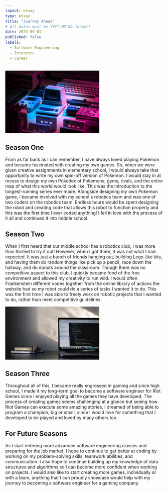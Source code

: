 ```yaml
---
layout: essay
type: essay
title: "Journey Ahead"
# All dates must be YYYY-MM-DD format!
date: 2023-09-01
published: false
labels:
  - Software Engineering
  - Interests
  - Career
---
```


<img width="300px" class="float-end ps-4" src="../img/journey-ahead/gameconsole.jpg" alt="A bunch of gaming consoles.">

## Season One
From as far back as I can remember, I have always loved playing Pokemon and became fascinated with creating my own games. So, when we were given creative assignments in elementary school, I would always take that opportunity to write my own spin-off version of Pokemon. I would stay in at recess to design my own Pokedex of Pokemons, gyms, rivals, and the entire map of what this world would look like. This was the introduction to the longest-running series ever made. Alongside designing my own Pokemon game, I became involved with my school's robotics team and was one of two coders on the robotics team. Endless hours would be spent designing the robot and creating code that allows this robot to function properly and this was the first time I ever coded anything! I fell in love with the process of it all and continued it into middle school.

## Season Two
When I first heard that our middle school has a robotics club, I was more than thrilled to try it out! However, when I got there, it was not what I had expected. It was just a bunch of friends hanging out, building Lego-like kits, and having them do random things like pick up a pencil, race down the hallway, and do donuts around the classroom. Though there was no competitive aspect to this club, I quickly became fond of the free environment and allowed my creativity to run wild. I would often Frankenstein different codes together from the online library of actions the website had so my robot could do a series of tasks I wanted it to do. This was the first time I was able to freely work on robotic projects that I wanted to do, rather than meet competitive guidelines.

<img width="300px" class="float-end ps-4" src="../img/journey-ahead/codingdesk.jpg" alt="A desk with a laptop on top.">

## Season Three
Throughout all of this, I became really engrossed in gaming and since high school, I made it my long-term goal to become a software engineer for Riot Games since I enjoyed playing all the games they have developed. The process of creating games seems challenging at a glance but seeing how Riot Games can execute some amazing stories, I dreamed of being able to program a champion, big or small, since I would love for something that I developed to be played and loved by many others too.

## For Future Seasons
As I start entering more advanced software engineering classes and preparing for the job market, I hope to continue to get better at coding by working on my problem-solving skills, teamwork abilities, and communication. I also hope to continue building up my knowledge of data structures and algorithms so I can become more confident when working on projects. I would also like to start creating more games, individually or with a team, anything that I can proudly showcase would help with my journey to becoming a software engineer for a gaming company.

